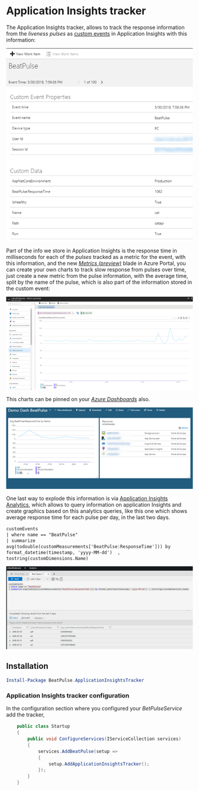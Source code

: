 # Application Insights tracker

The Application Insights tracker, allows to track the response information from the *liveness pulses* as [custom events](https://docs.microsoft.com/en-us/azure/application-insights/app-insights-api-custom-events-metrics) in Application Insights with this information:

![BeatPulse info on Application insights](ai-tracker-pulse-info.png)

Part of the info we store in Application Insights is the response time in milliseconds for each of the *pulses* tracked as a metric for the event, with this information, and the new [*Metrics (preview)*](https://docs.microsoft.com/en-us/azure/monitoring-and-diagnostics/monitoring-metric-charts) blade in Azure Portal, you can create your own charts to track slow response from pulses over time, just create a new metric from the pulse information, with the average time, split by the name of the pulse, which is also part of the information stored in the custom event:

![BeatPulse metric in Application insights](ai-tracker-metric.png)

This charts can be pinned on your [*Azure Dashboards*](https://docs.microsoft.com/en-us/azure/monitoring-and-diagnostics/monitoring-metric-charts#how-do-i-pin-charts-to-dashboards) also.

![BeatPulse metric in Azure Dashboard](ai-tracker-dashboard.png)

One last way to explode this information is via [Application Insights Analytics](https://docs.microsoft.com/en-us/azure/application-insights/app-insights-analytics), which allows to query information on application Insights and create graphics based on this analytics queries, like this one which shows average response time for each pulse per day, in the last two days.

``` Azure Analytics
customEvents
| where name == "BeatPulse"
| summarize avg(todouble(customMeasurements['BeatPulse:ResponseTime'])) by format_datetime(timestamp, 'yyyy-MM-dd')  , tostring(customDimensions.Name)
```

![BeatPulse metric in Azure Application Insights Analytics](ai-tracker-analytics.png)

## Installation

``` Powershell
Install-Package BeatPulse.ApplicationInsightsTracker
```

### Application Insights tracker configuration

In the configuration section where you configured your *BetPulseService* add the tracker,

```csharp
    public class Startup
    {       
        public void ConfigureServices(IServiceCollection services)
        {
            services.AddBeatPulse(setup =>
            {
                setup.AddApplicationInsightsTracker();
            });
        }
    }

